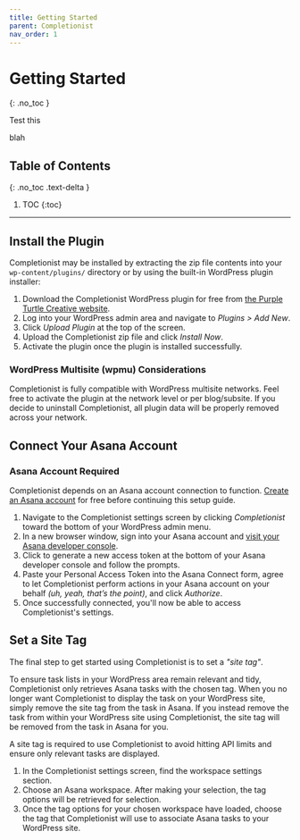 ```yaml
---
title: Getting Started
parent: Completionist
nav_order: 1
---
```


# Getting Started
{: .no_toc }

Test this

blah

## Table of Contents
{: .no_toc .text-delta }

1. TOC
{:toc}

---

## Install the Plugin

Completionist may be installed by extracting the zip file contents into your `wp-content/plugins/` directory or by using the built-in WordPress plugin installer:

1. Download the Completionist WordPress plugin for free from [the Purple Turtle Creative website](https://purpleturtlecreative.com/completionist/).
2. Log into your WordPress admin area and navigate to *Plugins > Add New*.
3. Click *Upload Plugin* at the top of the screen.
4. Upload the Completionist zip file and click *Install Now*.
5. Activate the plugin once the plugin is installed successfully.

<div class="banner">
  <h3>
    WordPress Multisite (wpmu) Considerations
  </h3>
  <p>
    Completionist is fully compatible with WordPress multisite networks. Feel free to activate the plugin at the network level or per blog/subsite. If you decide to uninstall Completionist, all plugin data will be properly removed across your network.
  </p>
</div>

## Connect Your Asana Account

<div class="banner banner-danger">
  <h3>
    Asana Account Required
  </h3>
  <p>
    Completionist depends on an Asana account connection to function. <a href="https://asana.com/create-account" target="_blank">Create an Asana account</a> for free before continuing this setup guide.
  </p>
</div>

1. Navigate to the Completionist settings screen by clicking *Completionist* toward the bottom of your WordPress admin menu.
2. In a new browser window, sign into your Asana account and [visit your Asana developer console](https://app.asana.com/0/developer-console).
3. Click to generate a new access token at the bottom of your Asana developer console and follow the prompts.
4. Paste your Personal Access Token into the Asana Connect form, agree to let Completionist perform actions in your Asana account on your behalf *(uh, yeah, that’s the point)*, and click *Authorize*.
5. Once successfully connected, you'll now be able to access Completionist's settings.

## Set a Site Tag

The final step to get started using Completionist is to set a *"site tag"*.

To ensure task lists in your WordPress area remain relevant and tidy, Completionist only retrieves Asana tasks with the chosen tag. When you no longer want Completionist to display the task on your WordPress site, simply remove the site tag from the task in Asana. If you instead remove the task from within your WordPress site using Completionist, the site tag will be removed from the task in Asana for you.

A site tag is required to use Completionist to avoid hitting API limits and ensure only relevant tasks are displayed.

1. In the Completionist settings screen, find the workspace settings section.
2. Choose an Asana workspace. After making your selection, the tag options will be retrieved for selection.
3. Once the tag options for your chosen workspace have loaded, choose the tag that Completionist will use to associate Asana tasks to your WordPress site.